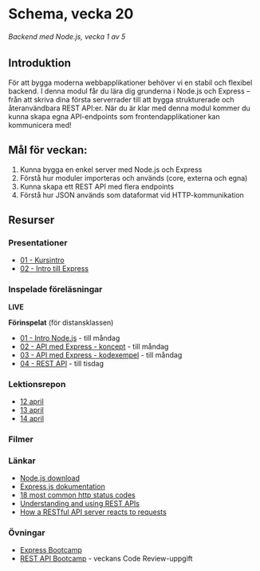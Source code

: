 # Schema, vecka 20
###### Backend med Node.js, vecka 1 av 5

## Introduktion

För att bygga moderna webbapplikationer behöver vi en stabil och flexibel backend. 
I denna modul får du lära dig grunderna i Node.js och Express – från att skriva dina första serverrader till att bygga strukturerade och återanvändbara REST API:er. 
När du är klar med denna modul kommer du kunna skapa egna API-endpoints som frontendapplikationer kan kommunicera med!

## Mål för veckan:

1. Kunna bygga en enkel server med Node.js och Express
2. Förstå hur moduler importeras och används (core, externa och egna)
3. Kunna skapa ett REST API med flera endpoints
4. Förstå hur JSON används som dataformat vid HTTP-kommunikation

## Resurser

### Presentationer

* [01 - Kursintro](https://docs.google.com/presentation/d/1cno5p3MZNzU1k_AwujohPTyFkLEq2cd_/edit?usp=sharing&ouid=117251319654116712560&rtpof=true&sd=true)
* [02 - Intro till Express](https://docs.google.com/presentation/d/13onMi2u1iAMmKsGmTE0Ex6uw9NZIjlzT/edit?usp=sharing&ouid=117251319654116712560&rtpof=true&sd=true)

### Inspelade föreläsningar

**LIVE**

**Förinspelat** (för distansklassen)

* [01 - Intro Node.js](https://vimeo.com/807411701/7a18cffca2) - till måndag
* [02 - API med Express - koncept](https://vimeo.com/807411951/c7161c2d55) - till måndag
* [03 - API med Express - kodexempel](https://vimeo.com/807412052/79ad1cf028) - till måndag
* [04 - REST API](https://vimeo.com/809659071/860888cacb) - till tisdag

### Lektionsrepon

* [12 april](https://github.com/fu-node-fe24/week-20-lecture-12-april)
* [13 april](https://github.com/fu-node-fe24/week-20-lecture-13-april)
* [14 april](https://github.com/fu-node-fe24/week-20-lecture-14-april)

### Filmer


### Länkar

* [Node.js download](https://nodejs.org/en)
* [Express.js dokumentation](https://expressjs.com/)
* [18 most common http status codes](https://drive.google.com/file/d/14l7MH9Zc4aGR9hJVHt6V0W1oAeKUTf5E/view?usp=sharing)
* [Understanding and using REST APIs](https://www.smashingmagazine.com/2018/01/understanding-using-rest-api/)
* [How a RESTful API server reacts to requests](https://www.oreilly.com/content/how-a-restful-api-server-reacts-to-requests/)


### Övningar 

* [Express Bootcamp](https://github.com/fu-node-fe24/week-20-exercise-express-bootcamp)
* [REST API Bootcamp](https://github.com/fu-node-fe24/week-20-exercise-api-bootcamp/tree/main) - veckans Code Review-uppgift
